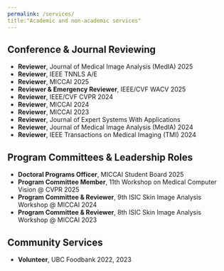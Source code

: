 ```yaml
---
permalink: /services/
title:"Academic and non-academic services"
---
```


## **Conference & Journal Reviewing**
- **Reviewer**, Journal of Medical Image Analysis (MedIA) 2025
- **Reviewer**, IEEE TNNLS A/E
- **Reviewer**, MICCAI 2025   
- **Reviewer & Emergency Reviewer**, IEEE/CVF WACV 2025
- **Reviewer**, IEEE/CVF CVPR 2024
- **Reviewer**, MICCAI 2024
- **Reviewer**, MICCAI 2023
- **Reviewer**, Journal of Expert Systems With Applications  
- **Reviewer**, Journal of Medical Image Analysis (MedIA) 2024 
- **Reviewer**, IEEE Transactions on Medical Imaging (TMI) 2024

## **Program Committees & Leadership Roles**  
- **Doctoral Programs Officer**, MICCAI Student Board 2025  
- **Program Committee Member**, 11th Workshop on Medical Computer Vision @ CVPR 2025  
- **Program Committee & Reviewer**, 9th ISIC Skin Image Analysis Workshop @ MICCAI 2024  
- **Program Committee & Reviewer**, 8th ISIC Skin Image Analysis Workshop @ MICCAI 2023  

## **Community Services**
- **Volunteer**, UBC Foodbank 2022, 2023
